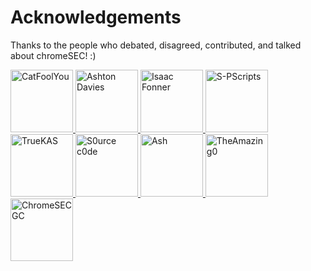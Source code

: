 # Acknowledgements
Thanks to the people who debated, disagreed, contributed, and talked about chromeSEC! :)
<p>
  <a href="https://github.com/catfoolyou" target="_blank">
    <img src="https://github.com/catfoolyou.png" width="100" height="100" alt="CatFoolYou" />
  </a>
  <a href="https://github.com/AshtonDavies" target="_blank">
    <img src="https://github.com/AshtonDavies.png" width="100" height="100" alt="Ashton Davies" />
  </a>
  <a href="https://github.com/isaacfonner" target="_blank">
    <img src="https://github.com/isaacfonner.png" width="100" height="100" alt="Isaac Fonner" />
  </a>
  <a href="https://github.com/S-PScripts" target="_blank">
    <img src="https://github.com/S-PScripts.png" width="100" height="100" alt="S-PScripts" />
  </a>
  <a href="https://github.com/truekas" target="_blank">
    <img src="https://github.com/truekas.png" width="100" height="100" alt="TrueKAS" />
  </a>
  <a href="https://github.com/s0urce-c0de" target="_blank">
    <img src="https://github.com/s0urce-c0de.png" width="100" height="100" alt="S0urce c0de" />
  </a>
  <a href="https://github.com/nightfallenxyz" target="_blank">
    <img src="https://github.com/nightfallenxyz.png" width="100" height="100" alt="Ash" />
  </a>
  <a href="https://github.com/theamazing0" target="_blank">
    <img src="https://github.com/theamazing0.png" width="100" height="100" alt="TheAmazing0" />
  </a>
  <a href="about:blank" target="_blank">
    <img src="https://github.com/theamazing0.png" width="100" height="100" alt="ChromeSEC GC" />
  </a>
</p>
